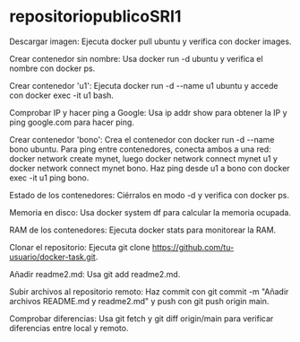 # repositoriopublicoSRI1

Descargar imagen: Ejecuta docker pull ubuntu y verifica con docker images.

Crear contenedor sin nombre: Usa docker run -d ubuntu y verifica el nombre con docker ps.

Crear contenedor 'u1': Ejecuta docker run -d --name u1 ubuntu y accede con docker exec -it u1 bash.

Comprobar IP y hacer ping a Google: Usa ip addr show para obtener la IP y ping google.com para hacer ping.

Crear contenedor 'bono': Crea el contenedor con docker run -d --name bono ubuntu. Para ping entre contenedores, conecta ambos a una red: docker network create mynet, luego docker network connect mynet u1 y docker network connect mynet bono. Haz ping desde u1 a bono con docker exec -it u1 ping bono.

Estado de los contenedores: Ciérralos en modo -d y verifica con docker ps.

Memoria en disco: Usa docker system df para calcular la memoria ocupada.

RAM de los contenedores: Ejecuta docker stats para monitorear la RAM.

Clonar el repositorio: Ejecuta git clone https://github.com/tu-usuario/docker-task.git.

Añadir readme2.md: Usa git add readme2.md.

Subir archivos al repositorio remoto: Haz commit con git commit -m "Añadir archivos README.md y readme2.md" y push con git push origin main.

Comprobar diferencias: Usa git fetch y git diff origin/main para verificar diferencias entre local y remoto.
